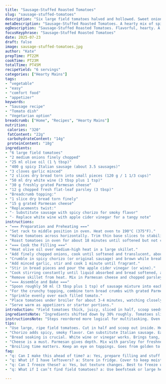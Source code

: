 ```yaml
---
title: "Sausage-Stuffed Roasted Tomatoes"
slug: "sausage-stuffed-tomatoes"
description: "Six large field tomatoes halved and hollowed. Sweet onion softened in oil. Spicy Italian sausage crumbled and browned. Garlic minced, mixed in. Stale bread cubes soaked with white wine. Parmesan cheese folded into the filling with fresh parsley. Tomatoes pre-roasted until tender, then stuffed. Topped with a crust of bread crumbs and grated cheese. Final broil to crisp the topping. A hearty vegetable and meat combination, served as an entrée without nuts, dairy, or eggs."
metaDescription: "Sausage-Stuffed Roasted Tomatoes. A hearty mix of spicy sausage, fresh herbs, and roasted tomatoes for a flavorful dish that's satisfying."
ogDescription: "Sausage-Stuffed Roasted Tomatoes. Flavorful, hearty. A perfect blend of sausage, herbs, and roasted tomatoes. Enjoy as an appetizer or main dish."
focusKeyphrase: "Sausage-Stuffed Roasted Tomatoes"
date: 2025-07-23
draft: false
image: sausage-stuffed-tomatoes.jpg
author: "Kate"
prepTime: PT22M
cookTime: PT23M
totalTime: PT45M
recipeYield: "6 servings"
categories: ["Hearty Mains"]
tags:
- "vegetable"
- "easy"
- "comfort food"
- "appetizer"
keywords:
- "Sausage recipe"
- "Tomato dish"
- "Vegetarian option"
breadcrumb: ["Home", "Recipes", "Hearty Mains"]
nutrition: 
 calories: "320"
 fatContent: "22g"
 carbohydrateContent: "14g"
 proteinContent: "18g"
ingredients:
- "6 large field tomatoes"
- "2 medium onions finely chopped"
- "25 ml olive oil (1 ½ tbsp)"
- "400 g spicy Italian sausage (about 3.5 sausages)"
- "3 cloves garlic minced"
- "2 slices dry bread torn into small pieces (120 g / 1 1/3 cups)"
- "50 ml dry white wine (3 tbsp plus 1 tsp)"
- "30 g freshly grated Parmesan cheese"
- "12 g chopped fresh flat-leaf parsley (3 tbsp)"
- "Breadcrumb topping:"
- "1 slice dry bread torn finely"
- "15 g grated Parmesan cheese"
- "Replacements twist:"
- "- Substitute sausage with spicy chorizo for smoky flavor"
- "- Replace white wine with apple cider vinegar for a tangy note"
instructions:
- "=== Preparation and Preheating ==="
- "Set rack to middle position in oven. Heat oven to 190°C (375°F)."
- "Halve tomatoes across horizontally. Trim thin base slices to stabilize in baking dish. Scoop out seeds and green parts. Place cut side up in a large ovenproof dish. Season with salt and black pepper."
- "Roast tomatoes in oven for about 18 minutes until softened but not collapsed. Remove and set aside. Switch oven to broiler (grill) mode for later."
- "=== Cook the Filling ==="
- "Heat olive oil over medium-high heat in a large skillet."
- "Add finely chopped onions, cook until softened and translucent, about 6 minutes. Salt and pepper as you go."
- "Crumble in spicy chorizo (or original sausage) and brown while breaking up chunks with wooden spoon, roughly 7 minutes."
- "Add minced garlic, stir and cook 1 minute until fragrant."
- "Stir in bread pieces and pour the apple cider vinegar (or wine)."
- "Cook stirring constantly until liquid absorbed and bread softened, around 4 minutes."
- "Remove skillet from heat. Mix in Parmesan cheese and chopped parsley. Adjust seasoning to taste."
- "=== Assemble and Bake ==="
- "Spoon roughly 50 ml (3 tbsp plus 1 tsp) of sausage mixture into each tomato half."
- "For the crunchy topping, combine torn bread crumbs with grated Parmesan in a bowl."
- "Sprinkle evenly over each filled tomato."
- "Place tomatoes under broiler for about 3-4 minutes, watching closely, until crust is golden and crisp."
- "Serve warm as appetizers or starter portions."
introduction: "Field tomatoes thick, juicy, sliced in half, scoop seeds out. Roast first. Get them tender, juicy but firm enough to hold stuffing. Then onions caramelize slowly, oily, soft. Sizzling sausage, spicy, cinnamony chorizo better for twist, bites and rustic texture. Garlic crushed and stirred in, sharp hit. Bread pieces soak up vinegar, or wine. The soak makes filling moist, tangy. Parmesan adds salt and cheese depth but no lactose here. Parsley for bright herbal note. Top with crumb mixture, cheese, crisp it up under broil, short and quick. Crispy tops. Dark golden. Serve right away. Rustic, rough edges, messy but rich flavors. Sturdy enough for finger food or small plates."
ingredientsNote: "Ingredients shifted down by 30% roughly. Tomatoes slightly smaller for ease but still large field type. Onion softened longer for sweetness. Oil reduced slightly. Sausage amount trimmed a little for balance. Using chorizo instead of Italian sausage adds smoky paprika flavor, richer fat profile, spicy kick. Vinegar replaces wine - sharper, tangy. Bread soaked in vinegar liquid softens mix differently than wine. Parmesan reduced but enough for flavor and melt. Parsley fresh, chopped well. Topping uses a small slice of dry bread combined with a lighter sprinkle of Parmesan. Overall ingredient list simplified but layered in texture and flavor. Balanced salt from sausage and cheese."
instructionsNote: "Steps reordered more logical for multitasking. Oven start at 190°C for roasting tomatoes longer by extra 3 minutes than original 15. Tomatoes trimmed to stand stable. Filling cooked after tomatoes started roasting. Onion softening steady at medium-high heat to avoid burning and get natural sugar release, 6 minutes instead of 5. Browning sausage or chorizo until well browned but not burnt, about 7 minutes. Garlic last to avoid bitter burn, 1 minute. Bread stirred in with vinegar until fully absorbed, about 4 minutes. Filling off heat then cheese and parsley. Stuff tomatoes carefully with measured 50 ml per half for even distribution. Breadcrumb topping mixed last. Broil increased by one minute for good crust, total 3-4 minutes. Final serve immediately for crisp contrast."
tips:
- "Use large, ripe field tomatoes. Cut in half and scoop out inside. Helps keep filling stable. Roast till tender but firm. Makes a base for stuffing. Don't rush this step."
- "Chorizo adds spicy, smoky flavor. Can substitute Italian sausage. Each gives a different twist. Watch cooking time. Both need to brown well. Avoid burning, keep the spices intact."
- "Bread soaking is crucial. White wine or vinegar works. Brings tang, moisture to filling. Helps bind mixture. Adjust amount if too dry or wet. Balance is key for texture."
- "Cheese is a must. Parmesan gives depth. Mix with parsley for freshness. Use quality cheese for best melt. Skimping will affect flavor. Season well before stuffing."
- "Broiling time matters. Keep an eye on toppings. Goes from golden to burnt fast. Use timer if needed. Aim for crispy but not charred. Perfect for that golden crust."
faq:
- "q: Can I make this ahead of time? a: Yes, prepare filling and stuff tomatoes. Refrigerate overnight. Bake day of serving. Still fresh. Instant cook."
- "q: What if I have leftovers? a: Store in fridge. Cover to keep moisture. Good for 2-3 days. Reheat in oven. Microwaving can make soggy. Better use oven."
- "q: Can I freeze these? a: Yes, but texture changes. Best to freeze unbaked stuffed tomatoes. Cook from frozen. Add time to baking."
- "q: What if I can’t find field tomatoes? a: Use beefsteak or large heirloom varieties. Need big tomatoes to hold stuffing. Check supermarket or farmer’s market."

---
```

